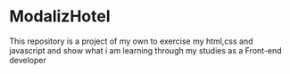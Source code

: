 # ModalizHotel
This repository is a project of my own to exercise my html,css and javascript and show what i am learning through my studies as a Front-end developer
